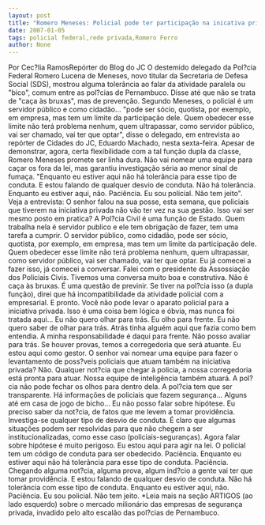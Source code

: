```yaml
---
layout: post
title: "Romero Meneses: Policial pode ter participação na inicativa privada, mas sem ultrapassar limite "
date: 2007-01-05
tags: policial federal,rede privada,Romero Ferro
author: None
---
```


Por Cec?lia RamosRepórter do Blog do JC
O destemido delegado da Pol?cia Federal Romero Lucena de Meneses, novo titular da Secretaria de Defesa Social (SDS), mostrou alguma tolerância ao falar da atividade paralela ou \"bico\", comum entre as pol?cias de Pernambuco. 
Disse até que não se trata de \"caça às bruxas\", mas de prevenção.
Segundo Meneses, o policial é um servidor público e como cidadão... \"pode ser sócio, quotista, por exemplo, em empresa, mas tem um limite da participação dele. Quem obedecer esse limite não terá problema nenhum, quem ultrapassar, como servidor público, vai ser chamado, vai ter que optar\", disse o delegado, em entrevista ao repórter de Cidades do JC, Eduardo Machado, nesta sexta-feira. 
Apesar de demonstrar, agora, certa flexibilidade com a tal função dupla da classe, Romero Meneses promete ser linha dura. Não vai nomear uma equipe para caçar os fora da lei, mas garantiu investigação séria ao menor sinal de fumaça.
\"Enquanto eu estiver aqui não há tolerância para esse tipo de conduta. E estou falando de qualquer desvio de conduta. Não há tolerância. Enquanto eu estiver aqui, não. Paciência. Eu sou policial. Não tem jeito\".
Veja a entrevista:
O senhor falou na sua posse, esta semana, que policiais que tiverem na iniciativa privada não vão ter vez na sua gestão. Isso vai ser mesmo posto em pratica?
A Pol?cia Civil é uma função de Estado. Quem trabalha nela é servidor publico e ele tem obrigação de fazer, tem uma tarefa a cumprir. O servidor público, como cidadão, pode ser sócio, quotista, por exemplo, em empresa, mas tem um limite da participação dele. Quem obedecer esse limite não terá problema nenhum, quem ultrapassar, como servidor público, vai ser chamado, vai ter que optar. Eu já comecei a fazer isso, já comecei a conversar. Falei com o presidente da Assossiação dos Policiais Civis. Tivemos uma conversa muito boa e construtiva. Não é caça às bruxas. É uma questão de previnir. Se tiver na pol?cia isso (a dupla função), direi que há incompatibilidade da atividade policial com a empresarial. E pronto. Você não pode levar o aparato policial para a iniciativa privada. 
Isso é uma coisa bem lógica e óbvia, mas nunca foi tratada aqui...
Eu não quero olhar para trás. Eu olho para frente. Eu não quero saber de olhar para trás. Atrás tinha alguém aqui que fazia como bem entendia. A minha responsabilidade é daqui para frente. Não posso avaliar para trás. Se houver provas, temos a corregedoria que será atuante. Eu estou aqui como gestor. 
O senhor vai nomear uma equipe para fazer o levantamento de poss?veis policiais que atuam também na iniciativa privada?
Não. Qualquer not?cia que chegar à policia, a nossa corregedoria está pronta para atuar. Nossa equipe de inteligência também atuará. A pol?cia não pode fechar os olhos para dentro dela. A pol?cia tem que ser transparente.
Há informações de policiais que fazem segurança... Alguns até em casa de jogo de bicho...
Eu não posso falar sobre hipótese. Eu preciso saber da not?cia, de fatos que me levem a tomar providência. Investiga-se qualquer tipo de desvio de conduta. É claro que algumas situações podem ser resolvidas para que não chegem a ser institucionalizadas, como esse caso (policiais-seguranças). Agora falar sobre hipótese é muito perigoso. Eu estou aqui para agir na lei. O policial tem um código de conduta para ser obedecido. Paciência. Enquanto eu estiver aqui não há tolerância para esse tipo de conduta. Paciência. Chegando alguma not?cia, alguma prova, algum ind?cio a gente vai ter que tomar providência. E estou falando de qualquer desvio de conduta. Não há tolerância com esse tipo de conduta. Enquanto eu estiver aqui, não. Paciência. Eu sou policial. Não tem jeito.
*Leia mais na seção ARTIGOS (ao lado esquerdo) sobre&nbsp;o mercado milionário das empresas de segurança privada, invadido pelo alto escalão das pol?cias de Pernambuco. 